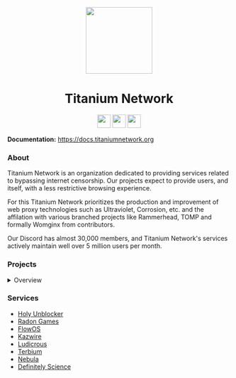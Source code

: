 <p align="center">
<kbd>
<img width="150px" src="https://avatars.githubusercontent.com/u/47227492">
</kbd>
</p>

<h1 align="center">Titanium Network</h1>

<p align="center">
<a href="https://discord.gg/unblock"><img height="30px" src="https://img.shields.io/badge/Discord-7289DA?style=for-the-badge&logo=discord&logoColor=white"><img></a>
<a href="https://twitter.com/TitaniumNetDev"><img height="30px" src="https://img.shields.io/badge/Twitter-1DA1F2?style=for-the-badge&logo=twitter&logoColor=white"><img></a>
<a href="https://reddit.com/r/TitaniumNetwork"><img height="30px" src="https://img.shields.io/badge/Reddit-FF4500?style=for-the-badge&logo=reddit&logoColor=white"><img></a>
</p>

**Documentation:** https://docs.titaniumnetwork.org

### About
Titanium Network is an organization dedicated to providing services related to bypassing internet censorship. Our projects expect to provide users, and itself, with a less restrictive browsing experience. 

For this Titanium Network prioritizes the production and improvement of web proxy technologies such as Ultraviolet, Corrosion, etc. and the affilation with various branched projects like Rammerhead, TOMP and formally Womginx from contributors. 

Our Discord has almost 30,000 members, and Titanium Network's services actively maintain well over 5 million users per month.

### Projects
<details>
<summary>Overview</summary>

#### Active
- [Ultraviolet](https://github.com/titaniumnetwork-dev/Ultraviolet)


#### Affiliated
- [Tomp Web Proxies (tomphttp)](https://github.com/tomphttp)
- [Rammerhead](https://github.com/binary-person/rammerhead)
- [Womginx](https://github.com/binary-person/womginx)
- [Holy Unblocker AIO](https://github.com/holy-unblocker/website-aio)

#### Old
- [Incognito](https://github.com/caracal-js/Incognito)
- [Hypertabs](https://github.com/B3ATDROP3R/Hypertabs)
- Corrosion
- Vanadium
- Reborn
- Alloy
- Resilience
- Via Unblocker (PyDodge)
- PyDodge B
- P2
- Pheonix Reborn
- Boardwalk
- TitaniumLite
- Powermouse
- Material Unblocker
- Chat-Utils (cursed)
- Muun
- [Athlon1600/php-proxy](https://github.com/Athlon1600/php-proxy)

</details>

### Services
- [Holy Unblocker](https://holyubofficial.net)
- [Radon Games](https://radon.games/)
- [FlowOS](https://flow-works.me/)
- [Kazwire](https://kazwire.com/)
- [Ludicrous](https://github.com/titaniumnetwork-dev/Ludicrous)
- [Terbium](https://terbium.ga)
- [Nebula](https://nebulaproxy.io)
- [Definitely Science](https://definitelyscience.com/)
